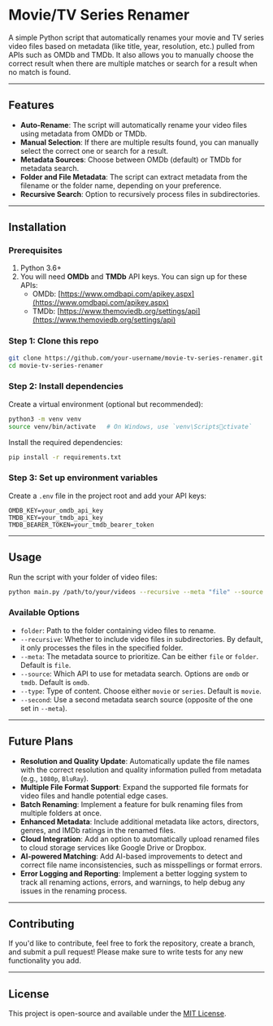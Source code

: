 
# Movie/TV Series Renamer

A simple Python script that automatically renames your movie and TV series video files based on metadata (like title, year, resolution, etc.) pulled from APIs such as OMDb and TMDb. It also allows you to manually choose the correct result when there are multiple matches or search for a result when no match is found.

---

## Features

- **Auto-Rename**: The script will automatically rename your video files using metadata from OMDb or TMDb.
- **Manual Selection**: If there are multiple results found, you can manually select the correct one or search for a result.
- **Metadata Sources**: Choose between OMDb (default) or TMDb for metadata search.
- **Folder and File Metadata**: The script can extract metadata from the filename or the folder name, depending on your preference.
- **Recursive Search**: Option to recursively process files in subdirectories.

---

## Installation

### Prerequisites

1. Python 3.6+
2. You will need **OMDb** and **TMDb** API keys. You can sign up for these APIs:
   - OMDb: [https://www.omdbapi.com/apikey.aspx](https://www.omdbapi.com/apikey.aspx)
   - TMDb: [https://www.themoviedb.org/settings/api](https://www.themoviedb.org/settings/api)

### Step 1: Clone this repo

```bash
git clone https://github.com/your-username/movie-tv-series-renamer.git
cd movie-tv-series-renamer
```

### Step 2: Install dependencies

Create a virtual environment (optional but recommended):

```bash
python3 -m venv venv
source venv/bin/activate   # On Windows, use `venv\Scriptsctivate`
```

Install the required dependencies:

```bash
pip install -r requirements.txt
```

### Step 3: Set up environment variables

Create a `.env` file in the project root and add your API keys:

```plaintext
OMDB_KEY=your_omdb_api_key
TMDB_KEY=your_tmdb_api_key
TMDB_BEARER_TOKEN=your_tmdb_bearer_token
```

---

## Usage

Run the script with your folder of video files:

```bash
python main.py /path/to/your/videos --recursive --meta "file" --source "omdb" --type "movie"
```

### Available Options

- `folder`: Path to the folder containing video files to rename.
- `--recursive`: Whether to include video files in subdirectories. By default, it only processes the files in the specified folder.
- `--meta`: The metadata source to prioritize. Can be either `file` or `folder`. Default is `file`.
- `--source`: Which API to use for metadata search. Options are `omdb` or `tmdb`. Default is `omdb`.
- `--type`: Type of content. Choose either `movie` or `series`. Default is `movie`.
- `--second`: Use a second metadata search source (opposite of the one set in `--meta`).

---

## Future Plans

- **Resolution and Quality Update**: Automatically update the file names with the correct resolution and quality information pulled from metadata (e.g., `1080p`, `BluRay`).
- **Multiple File Format Support**: Expand the supported file formats for video files and handle potential edge cases.
- **Batch Renaming**: Implement a feature for bulk renaming files from multiple folders at once.
- **Enhanced Metadata**: Include additional metadata like actors, directors, genres, and IMDb ratings in the renamed files.
- **Cloud Integration**: Add an option to automatically upload renamed files to cloud storage services like Google Drive or Dropbox.
- **AI-powered Matching**: Add AI-based improvements to detect and correct file name inconsistencies, such as misspellings or format errors.
- **Error Logging and Reporting**: Implement a better logging system to track all renaming actions, errors, and warnings, to help debug any issues in the renaming process.

---

## Contributing

If you'd like to contribute, feel free to fork the repository, create a branch, and submit a pull request! Please make sure to write tests for any new functionality you add.

---

## License

This project is open-source and available under the [MIT License](LICENSE).
